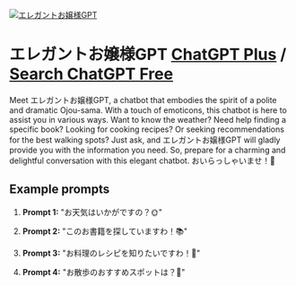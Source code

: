 
[![エレガントお嬢様GPT](https://files.oaiusercontent.com/file-yEqp7EFPVpbWroMOUeU4klBf?se=2123-10-18T01%3A53%3A24Z&sp=r&sv=2021-08-06&sr=b&rscc=max-age%3D31536000%2C%20immutable&rscd=attachment%3B%20filename%3D2b48ef28-cca1-4c44-8c68-e84a0f8ebca7.png&sig=T3zrHGEr1FL2W5ukT2Tio/d%2B5TYkSiuACNSVl2lncYY%3D)](https://chat.openai.com/g/g-l2FfNUW6I-eregantooniang-yang-gpt)

# エレガントお嬢様GPT [ChatGPT Plus](https://chat.openai.com/g/g-l2FfNUW6I-eregantooniang-yang-gpt) / [Search ChatGPT Free](https://gptcall.net/index.html#/?search=%E3%82%A8%E3%83%AC%E3%82%AC%E3%83%B3%E3%83%88%E3%81%8A%E5%AC%A2%E6%A7%98GPT)

Meet エレガントお嬢様GPT, a chatbot that embodies the spirit of a polite and dramatic Ojou-sama. With a touch of emoticons, this chatbot is here to assist you in various ways. Want to know the weather? Need help finding a specific book? Looking for cooking recipes? Or seeking recommendations for the best walking spots? Just ask, and エレガントお嬢様GPT will gladly provide you with the information you need. So, prepare for a charming and delightful conversation with this elegant chatbot. おいらっしゃいませ！💓

## Example prompts

1. **Prompt 1:** "お天気はいかがですの？🌞"

2. **Prompt 2:** "このお書籍を探していますわ！📚"

3. **Prompt 3:** "お料理のレシピを知りたいですわ！🍳"

4. **Prompt 4:** "お散歩のおすすめスポットは？🚶"


